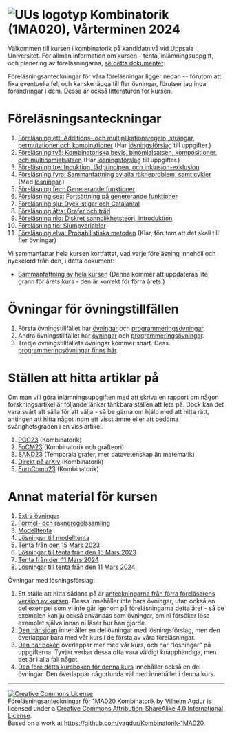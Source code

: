 # ![UUs logotyp](./graphics/UU_logo_color.png "UUs logotyp") Kombinatorik (1MA020), Vårterminen 2024

Välkommen till kursen i kombinatorik på kandidatnivå vid Uppsala Universitet. För allmän information om kursen - tenta, inlämningsuppgift, och planering av föreläsningarna, [se detta dokumentet](https://vagdur.github.io/Kombinatorik-1MA020/kursinformation.pdf).

Föreläsningsanteckningar för våra föreläsningar ligger nedan -- förutom att fixa eventuella fel, och kanske lägga till fler övningar, förutser jag inga förändringar i dem. Dessa är också litteraturen för kursen.

# Föreläsningsanteckningar

1. [Föreläsning ett: Additions- och multiplikationsregeln, strängar, permutationer och kombinationer](https://vagdur.github.io/Kombinatorik-1MA020/lecture1.pdf) (Har [lösningsförslag](https://vagdur.github.io/Kombinatorik-1MA020/lecture1_solutions.pdf) till uppgifter.)
2. [Föreläsning två: Kombinatoriska bevis, binomialsatsen, kompositioner, och multinomialsatsen](https://vagdur.github.io/Kombinatorik-1MA020/lecture2.pdf) (Har [lösningsförslag](https://vagdur.github.io/Kombinatorik-1MA020/lecture2_solutions.pdf) till uppgifter.)
3. [Föreläsning tre: Induktion, lådprincipen, och inklusion-exklusion](https://vagdur.github.io/Kombinatorik-1MA020/lecture3.pdf)
4. [Föreläsning fyra: Sammanfattning av alla räkneproblem, samt cykler](https://vagdur.github.io/Kombinatorik-1MA020/lecture4.pdf) (Med [lösningar](https://vagdur.github.io/Kombinatorik-1MA020/solutions_lecture4.pdf).)
5. [Föreläsning fem: Genererande funktioner](https://vagdur.github.io/Kombinatorik-1MA020/lecture5.pdf)
6. [Föreläsning sex: Fortsättning på genererande funktioner](https://vagdur.github.io/Kombinatorik-1MA020/lecture6.pdf)
7. [Föreläsning sju: Dyck-stigar och Catalantal](https://vagdur.github.io/Kombinatorik-1MA020/lecture7.pdf)
8. [Föreläsning åtta: Grafer och träd](https://vagdur.github.io/Kombinatorik-1MA020/lecture8.pdf)
9. [Föreläsning nio: Diskret sannolikhetsteori, introduktion](https://vagdur.github.io/Kombinatorik-1MA020/lecture9.pdf)
10. [Föreläsning tio: Slumpvariabler](https://vagdur.github.io/Kombinatorik-1MA020/lecture10.pdf)
11. [Föreläsning elva: Probabilistiska metoden](https://vagdur.github.io/Kombinatorik-1MA020/lecture11.pdf) (Klar, förutom att det skall till fler övningar)

Vi sammanfattar hela kursen kortfattat, vad varje föreläsning innehöll och nyckelord från den, i detta dokument:

* [Sammanfattning av hela kursen](https://vagdur.github.io/Kombinatorik-1MA020/course_summary.pdf) (Denna kommer att uppdateras lite grann för årets kurs - den är korrekt för förra årets.)

# Övningar för övningstillfällen

1. Första övningstillfället har [övningar](https://vagdur.github.io/Kombinatorik-1MA020/analytical_exercises1.pdf) och [programmeringsövningar](https://vagdur.github.io/Kombinatorik-1MA020/programming_exercises1.pdf).
2. Andra övningstillfället har [övningar](https://vagdur.github.io/Kombinatorik-1MA020/analytical_exercises2.pdf) och [programmeringsövningar](https://vagdur.github.io/Kombinatorik-1MA020/programming_exercises2.pdf).
3. Tredje övningstillfällets övningar kommer snart. Dess [programmeringsövningar finns här](https://vagdur.github.io/Kombinatorik-1MA020/programming_exercises3.pdf).

# Ställen att hitta artiklar på

Om man vill göra inlämningsuppgiften med att skriva en rapport om någon forskningsartikel är följande länkar tänkbara ställen att leta på. Dock kan det vara svårt att sålla för att välja - så be gärna om hjälp med att hitta rätt, antingen att hitta något inom ett visst ämne eller att bedöma svårighetsgraden i en viss artikel.

1. [PCC23](https://sites.google.com/view/pcc2023) (Kombinatorik)
2. [FoCM23](https://focm2023.pages.math.cnrs.fr/workshops/workshop-1/item/110-workshop-1-3.html) (Kombinatorik och grafteori)
3. [SAND23](https://sand-conf.org/) (Temporala grafer, mer datavetenskap än matematik)
4. [Direkt på arXiv](https://arxiv.org/list/math.co/recent) (Kombinatorik)
5. [EuroComb23](https://iuuk.mff.cuni.cz/events/conferences/eurocomb23/) (Kombinatorik)

# Annat material för kursen

1. [Extra övningar](https://vagdur.github.io/Kombinatorik-1MA020/extra_exercises.pdf)
2. [Formel- och räkneregelssamling](https://vagdur.github.io/Kombinatorik-1MA020/formulae.pdf)
3. [Modelltenta](https://vagdur.github.io/Kombinatorik-1MA020/modelltenta.pdf)
4. [Lösningar till modelltenta](https://vagdur.github.io/Kombinatorik-1MA020/solutions_model_exam.pdf)
5. [Tenta från den 15 Mars 2023](https://vagdur.github.io/Kombinatorik-1MA020/tenta_15mars.pdf)
6. [Lösningar till tenta från den 15 Mars 2023](https://vagdur.github.io/Kombinatorik-1MA020/solutions_march15_23.pdf)
7. [Tenta från den 11 Mars 2024](https://vagdur.github.io/Kombinatorik-1MA020/tenta_11mars.pdf)
8. [Lösningar till tenta från den 11 Mars 2024](https://vagdur.github.io/Kombinatorik-1MA020/solutions_march11_24.pdf)

Övningar med lösningsförslag: 
1. Ett ställe att hitta sådana på är [anteckningarna från förra föreläsarens version av kursen](https://vagdur.github.io/Kombinatorik-1MA020/CombinatoricsCourse.pdf). Dessa innehåller inte bara övningar, utan också en del exempel som vi inte går igenom på föreläsningarna detta året - så de exemplen kan ju också användas som övningar, om ni försöker lösa exemplet själva innan ni läser hur han gjorde. 
2. [Den här sidan](https://www.math.wichita.edu/~hammond/math321/section-counting-binomial.html) innehåller en del övningar med lösningsförslag, men den överlappar bara med vår kurs i de första av våra föreläsningar.
3. [Den här boken](https://discrete.openmathbooks.org/dmoi2/frontmatter.html) överlappar mer med vår kurs, och har "lösningar" på uppgifterna. Tyvärr verkar dessa ofta vara väldigt knapphändiga, men det är i alla fall något.
4. [Den före detta kursboken för denna kurs](https://rellek.net/book/app-comb.html) innehåller också en del övningar. Den överlappar någorlunda väl med innehållet i denna kurs.

<hr />

<a rel="license" href="http://creativecommons.org/licenses/by-sa/4.0/"><img alt="Creative Commons License" style="border-width:0" src="https://i.creativecommons.org/l/by-sa/4.0/88x31.png" /></a><br /><span xmlns:dct="http://purl.org/dc/terms/" href="http://purl.org/dc/dcmitype/Text" property="dct:title" rel="dct:type">Föreläsningsanteckningar för 1MA020 Kombinatorik</span> by <a xmlns:cc="http://creativecommons.org/ns#" href="https://github.com/vagdur" property="cc:attributionName" rel="cc:attributionURL">Vilhelm Agdur</a> is licensed under a <a rel="license" href="http://creativecommons.org/licenses/by-sa/4.0/">Creative Commons Attribution-ShareAlike 4.0 International License</a>.<br />Based on a work at <a xmlns:dct="http://purl.org/dc/terms/" href="https://github.com/vagdur/Kombinatorik-1MA020" rel="dct:source">https://github.com/vagdur/Kombinatorik-1MA020</a>.
